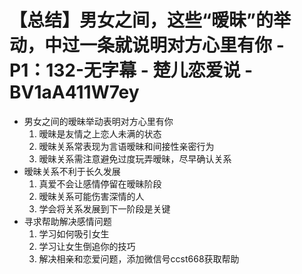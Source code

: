 # 【总结】男女之间，这些“暧昧”的举动，中过一条就说明对方心里有你 - P1：132-无字幕 - 楚儿恋爱说 - BV1aA411W7ey

-   男女之间的暧昧举动表明对方心里有你
    1.  暧昧是友情之上恋人未满的状态
    2.  暧昧关系常表现为言语暧昧和间接性亲密行为
    3.  暧昧关系需注意避免过度玩弄暧昧，尽早确认关系
-   暧昧关系不利于长久发展
    1.  真爱不会让感情停留在暧昧阶段
    2.  暧昧关系可能伤害深情的人
    3.  学会将关系发展到下一阶段是关键
-   寻求帮助解决感情问题
    1.  学习如何吸引女生
    2.  学习让女生倒追你的技巧
    3.  解决相亲和恋爱问题，添加微信号ccst668获取帮助